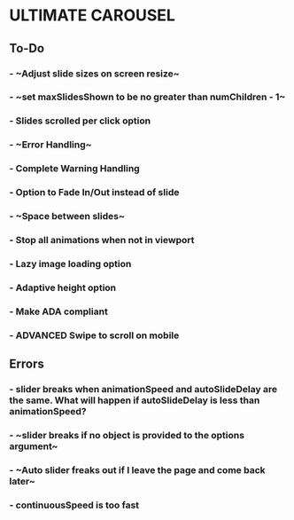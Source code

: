# ULTIMATE CAROUSEL

## To-Do

### - ~Adjust slide sizes on screen resize~

### - ~set maxSlidesShown to be no greater than numChildren - 1~

### - Slides scrolled per click option

### - ~Error Handling~

### - Complete Warning Handling

### - Option to Fade In/Out instead of slide

### - ~Space between slides~

### - Stop all animations when not in viewport

### - Lazy image loading option

### - Adaptive height option

### - Make ADA compliant

### - ADVANCED Swipe to scroll on mobile

## Errors

### - slider breaks when animationSpeed and autoSlideDelay are the same. What will happen if autoSlideDelay is less than animationSpeed?

### - ~slider breaks if no object is provided to the options argument~

### - ~Auto slider freaks out if I leave the page and come back later~

### - continuousSpeed is too fast
